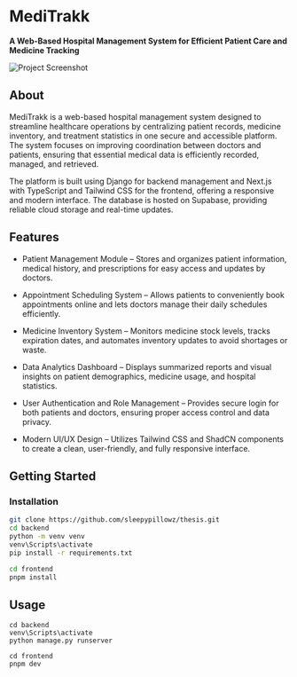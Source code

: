 # MediTrakk

**A Web-Based Hospital Management System for Efficient Patient Care and Medicine Tracking**

![Project Screenshot](public/admin.png)

## About

MediTrakk is a web-based hospital management system designed to streamline healthcare operations by centralizing patient records, medicine inventory, and treatment statistics in one secure and accessible platform. The system focuses on improving coordination between doctors and patients, ensuring that essential medical data is efficiently recorded, managed, and retrieved.

The platform is built using Django for backend management and Next.js with TypeScript and Tailwind CSS for the frontend, offering a responsive and modern interface. The database is hosted on Supabase, providing reliable cloud storage and real-time updates.

## Features

* Patient Management Module – Stores and organizes patient information, medical history, and prescriptions for easy access and updates by doctors.

* Appointment Scheduling System – Allows patients to conveniently book appointments online and lets doctors manage their daily schedules efficiently.

* Medicine Inventory System – Monitors medicine stock levels, tracks expiration dates, and automates inventory updates to avoid shortages or waste.

* Data Analytics Dashboard – Displays summarized reports and visual insights on patient demographics, medicine usage, and hospital statistics.

* User Authentication and Role Management – Provides secure login for both patients and doctors, ensuring proper access control and data privacy.

* Modern UI/UX Design – Utilizes Tailwind CSS and ShadCN components to create a clean, user-friendly, and fully responsive interface.

## Getting Started

### Installation

```bash
git clone https://github.com/sleepypillowz/thesis.git
cd backend
python -m venv venv
venv\Scripts\activate
pip install -r requirements.txt

cd frontend
pnpm install
```
## Usage
```
cd backend
venv\Scripts\activate
python manage.py runserver

cd frontend
pnpm dev
```
